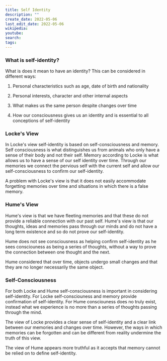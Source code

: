 ```yaml
---
title: Self Identity
description: ""
create_date: 2022-05-06
last_edit_date: 2022-05-06
wikipedia: 
youtube: 
search: 
tags:
---
```

### What is self-identity?
What is does it mean to have an identity?  This can be considered in different ways:

1. Personal characteristics such as age, date of birth and nationality

2. Personal interests, character and other internal aspects

3. What makes us the same person despite changes over time

4. How our consciousness gives us an identity and is essential to all conceptions of self-identity

### Locke's View
In Locke's view self-identity is based on self-consciousness and memory.  Self consciousness is what distinguishes us from animals who only have a sense of their body and not their self.  Memory according to Locke is what allows us to have a sense of our self identity over time.  Through our memories we connect the pervious self with the current self and allow our self-consciousness to confirm our self-identity.

A problem with Locke's view is that it does not easily accommodate forgetting memories over time and situations in which there is a false memory.

### Hume's View
Hume's view is that we have fleeting memories and that these do not provide a reliable connection with our past self.  Hume's view is that our thoughts, ideas and memories pass through our minds and do not have a long term existence and so do not prove our self-identity.

Hume does not see consciousness as helping confirm self-identity as he sees consciouness as being a series of thoughts, without a way to prove the connection between one thought and the next.

Hume considered that over time, objects undergo small changes and that they are no longer necessarily the same object.

### Self-Consciousness
For both Locke and Hume self-consciousness is important in considering self-identity.  For Locke self-consciouness and memory provide confirmation of self-identity.  For Hume consciouness does no truly exist, instead what we experience is no more than a series of thoughts passing through the mind.

The view of Locke provides a clear sense of self-identity and a clear link between our memories and changes over time.  However, the ways in which memories can be forgotten and can be different from reality undermine the truth of this view.

The view of Hume appears more truthful as it accepts that memory cannot be relied on to define self-identity.